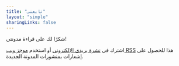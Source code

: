 ```yaml
---
title: "تابعنى"
layout: "simple"
sharingLinks: false
---
```


شكرًا لك على قراءة مدونتي!

اشترك في [نشرة بريدي الإلكتروني](https://tinyletter.com/Fullstackee) أو استخدم [موجز ويب RSS](https://www.fullstackee.com/rss.xml) هذا للحصول على إشعارات بمنشورات المدونة الجديدة.